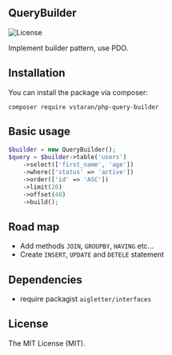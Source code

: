 ## QueryBuilder
![License](https://img.shields.io/github/license/aschmelyun/larametrics.svg?style=flat-square)

Implement builder pattern, use PDO.


## Installation
You can install the package via composer:

```
composer require vstaran/php-query-builder
```

## Basic usage
```php
$builder = new QueryBuilder();
$query = $builder->table('users')
    ->select(['first_name', 'age'])
    ->where(['status' => 'active'])
    ->order(['id' => 'ASC'])
    ->limit(20)
    ->offset(40)
    ->build();
```


## Road map
- Add methods `JOIN`, `GROUPBY`, `HAVING` etc...
- Create `INSERT`, `UPDATE` and `DETELE` statement


## Dependencies
- require packagist `aigletter/interfaces`

## License
The MIT License (MIT).
